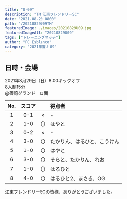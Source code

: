 ```yaml
---
title: "U-09"
description: "TM 江東フレンドリーSC"
date: "2021-08-29 0800"
path: "/20210829U09TM"
featuredImage: ./images/20210829U09.jpg
featuredImageAlt: "20210829U09"
tags: ["トレーニングマッチ"]
author: "FC Esblanco"
category: "2021年度U-09"
---
```


## 日時・会場

2021年8月29日（日）8:00キックオフ<br>
8人制15分<br>
@篠崎グランド　ロ面

| No.| スコア |   | 得点者  |
|:--:|:------:|:-:|:--------|
| 1  | 0-1 | × |-|
| 2  | 1-0 | 〇 |はやと|
| 3  | 0-2 | × |-|
| 4  | 3-0 | 〇 |たかりん、はるひと、こうけん|
| 5  | 1-0 | 〇 |はやと|
| 6  | 3-0 | 〇 |そらと、たかりん、れお|
| 7  | 1-0 | 〇 |はるひと|
| 8  | 4-0 | 〇 |はるひと2、まさき、OG|

<script src="https://adm.shinobi.jp/s/f9835040bccb6582c56df68b8f5ecca7"></script>

江東フレンドリーSCの皆様、ありがとうございました。
